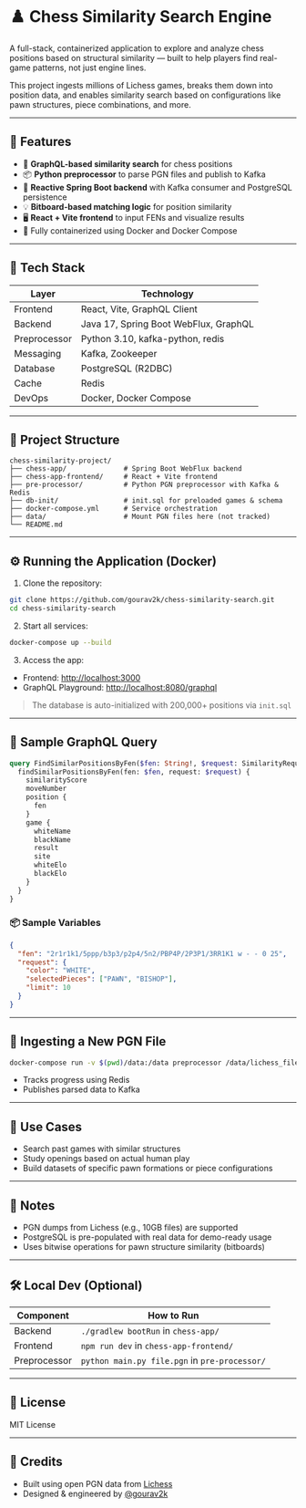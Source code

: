 # ♟️ Chess Similarity Search Engine

A full-stack, containerized application to explore and analyze chess positions based on structural similarity — built to help players find real-game patterns, not just engine lines.

This project ingests millions of Lichess games, breaks them down into position data, and enables similarity search based on configurations like pawn structures, piece combinations, and more.

---

## 🚀 Features

- 🔎 **GraphQL-based similarity search** for chess positions
- 📦 **Python preprocessor** to parse PGN files and publish to Kafka
- 🧠 **Reactive Spring Boot backend** with Kafka consumer and PostgreSQL persistence
- 💡 **Bitboard-based matching logic** for position similarity
- 🖥️ **React + Vite frontend** to input FENs and visualize results
- 🐳 Fully containerized using Docker and Docker Compose

---

## 🧰 Tech Stack

| Layer      | Technology                             |
|------------|-----------------------------------------|
| Frontend   | React, Vite, GraphQL Client             |
| Backend    | Java 17, Spring Boot WebFlux, GraphQL   |
| Preprocessor | Python 3.10, kafka-python, redis      |
| Messaging  | Kafka, Zookeeper                        |
| Database   | PostgreSQL (R2DBC)                      |
| Cache      | Redis                                   |
| DevOps     | Docker, Docker Compose                  |

---

## 📁 Project Structure

```
chess-similarity-project/
├── chess-app/              # Spring Boot WebFlux backend
├── chess-app-frontend/     # React + Vite frontend
├── pre-processor/          # Python PGN preprocessor with Kafka & Redis
├── db-init/                # init.sql for preloaded games & schema
├── docker-compose.yml      # Service orchestration
├── data/                   # Mount PGN files here (not tracked)
└── README.md
```

---

## ⚙️ Running the Application (Docker)

1. Clone the repository:

```bash
git clone https://github.com/gourav2k/chess-similarity-search.git
cd chess-similarity-search
```

2. Start all services:

```bash
docker-compose up --build
```

3. Access the app:
- Frontend: [http://localhost:3000](http://localhost:3000)
- GraphQL Playground: [http://localhost:8080/graphql](http://localhost:8080/graphql)

> The database is auto-initialized with 200,000+ positions via `init.sql`

---

## 🧪 Sample GraphQL Query

```graphql
query FindSimilarPositionsByFen($fen: String!, $request: SimilarityRequestInput!) {
  findSimilarPositionsByFen(fen: $fen, request: $request) {
    similarityScore
    moveNumber
    position {
      fen
    }
    game {
      whiteName
      blackName
      result
      site
      whiteElo
      blackElo
    }
  }
}
```

### 📦 Sample Variables

```json
{
  "fen": "2r1r1k1/5ppp/b3p3/p2p4/5n2/PBP4P/2P3P1/3RR1K1 w - - 0 25",
  "request": {
    "color": "WHITE",
    "selectedPieces": ["PAWN", "BISHOP"],
    "limit": 10
  }
}
```
---

## 🔁 Ingesting a New PGN File

```bash
docker-compose run -v $(pwd)/data:/data preprocessor /data/lichess_file.pgn --batch-size 100
```

- Tracks progress using Redis
- Publishes parsed data to Kafka

---

## 🧠 Use Cases

- Search past games with similar structures
- Study openings based on actual human play
- Build datasets of specific pawn formations or piece configurations

---

## 📌 Notes

- PGN dumps from Lichess (e.g., 10GB files) are supported
- PostgreSQL is pre-populated with real data for demo-ready usage
- Uses bitwise operations for pawn structure similarity (bitboards)

---

## 🛠 Local Dev (Optional)

| Component     | How to Run                         |
|---------------|-------------------------------------|
| Backend       | `./gradlew bootRun` in `chess-app/` |
| Frontend      | `npm run dev` in `chess-app-frontend/` |
| Preprocessor  | `python main.py file.pgn` in `pre-processor/` |

---

## 📜 License

MIT License

---

## 🙌 Credits

- Built using open PGN data from [Lichess](https://database.lichess.org/)
- Designed & engineered by [@gourav2k](https://github.com/gourav2k)
